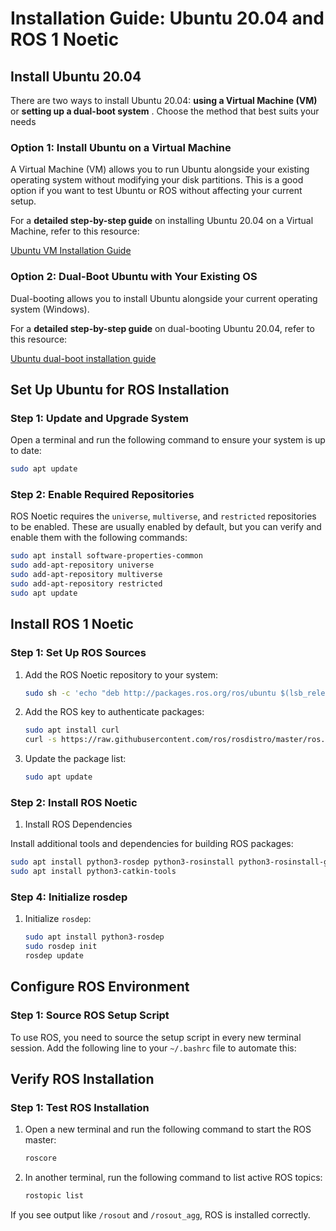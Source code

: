 # Installation Guide: Ubuntu 20.04 and ROS 1 Noetic

## Install Ubuntu 20.04

There are two ways to install Ubuntu 20.04: **using a Virtual Machine (VM)** or  **setting up a dual-boot system** . Choose the method that best suits your needs


### Option 1: Install Ubuntu on a Virtual Machine

A Virtual Machine (VM) allows you to run Ubuntu alongside your existing operating system without modifying your disk partitions. This is a good option if you want to test Ubuntu or ROS without affecting your current setup.

For a **detailed step-by-step guide** on installing Ubuntu 20.04 on a Virtual Machine, refer to this resource:

[Ubuntu VM Installation Guide](https://github.com/arab-meet/1.Robotics-Tools-Workshop/blob/master/Introduction%20to%20Linux%20and%20ubuntu%20installation/Hands-on%20Ubuntu%20VM%20Installation.md)

### Option 2: Dual-Boot Ubuntu with Your Existing OS

Dual-booting allows you to install Ubuntu alongside your current operating system  (Windows).

For a **detailed step-by-step guide** on dual-booting Ubuntu 20.04, refer to this resource:

[Ubuntu dual-boot installation guide ](https://github.com/arab-meet/1.Robotics-Tools-Workshop/blob/master/Introduction%20to%20Linux%20and%20ubuntu%20installation/Introduction%20to%20Linux%20and%20ubuntu%20installation.md)


## Set Up Ubuntu for ROS Installation

### Step 1: Update and Upgrade System

Open a terminal and run the following command to ensure your system is up to date:

```bash
sudo apt update
```

### Step 2: Enable Required Repositories

ROS Noetic requires the `universe`, `multiverse`, and `restricted` repositories to be enabled. These are usually enabled by default, but you can verify and enable them with the following commands:

```bash
sudo apt install software-properties-common
sudo add-apt-repository universe
sudo add-apt-repository multiverse
sudo add-apt-repository restricted
sudo apt update
```

## Install ROS 1 Noetic

### Step 1: Set Up ROS Sources

1. Add the ROS Noetic repository to your system:

   ```bash
   sudo sh -c 'echo "deb http://packages.ros.org/ros/ubuntu $(lsb_release -sc) main" > /etc/apt/sources.list.d/ros-latest.list'
   ```
2. Add the ROS key to authenticate packages:

   ```bash
   sudo apt install curl
   curl -s https://raw.githubusercontent.com/ros/rosdistro/master/ros.asc | sudo apt-key add -
   ```


3. Update the package list:

   ```bash
   sudo apt update
   ```


### Step 2: Install ROS Noetic

1.  Install ROS Dependencies

Install additional tools and dependencies for building ROS packages:

```bash
sudo apt install python3-rosdep python3-rosinstall python3-rosinstall-generator python3-wstool build-essential
sudo apt install python3-catkin-tools
```


### Step 4: Initialize rosdep

1. Initialize `rosdep`:

   ```bash
   sudo apt install python3-rosdep
   sudo rosdep init
   rosdep update
   ```


## Configure ROS Environment

### Step 1: Source ROS Setup Script

To use ROS, you need to source the setup script in every new terminal session. Add the following line to your `~/.bashrc` file to automate this:


## Verify ROS Installation

### Step 1: Test ROS Installation

1. Open a new terminal and run the following command to start the ROS master:

   ```bash
   roscore
   ```
2. In another terminal, run the following command to list active ROS topics:

   ```bash
   rostopic list
   ```

If you see output like `/rosout` and `/rosout_agg`, ROS is installed correctly.
